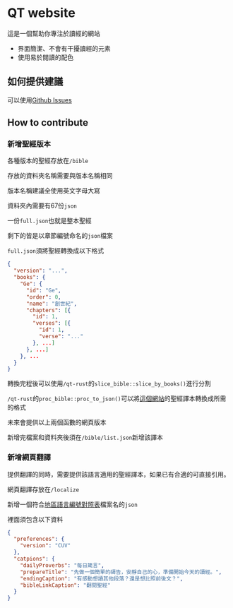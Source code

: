 # QT website
這是一個幫助你專注於讀經的網站

- 界面簡潔、不會有干擾讀經的元素
- 使用易於閱讀的配色

## 如何提供建議
可以使用[Github Issues](https://github.com/revival0728/qt-web/issues)

## How to contribute

### 新增聖經版本
各種版本的聖經存放在`/bible`

存放的資料夾名稱需要與版本名稱相同

版本名稱建議全使用英文字母大寫

資料夾內需要有67份`json`

一份`full.json`也就是整本聖經

剩下的皆是以章節編號命名的`json`檔案

`full.json`須將聖經轉換成以下格式
```json
{
  "version": "...",
  "books": {
    "Ge": {
      "id": "Ge",
      "order": 0,
      "name": "創世紀",
      "chapters": [{
        "id": 1,
        "verses": [{
          "id": 1,
          "verse": "..."
        }, ...]
      }, ...]
    }, ...
  }
}
```
轉換完程後可以使用`/qt-rust`的`slice_bible::slice_by_books()`進行分割

`/qt-rust`的`proc_bible::proc_to_json()`可以將[這個網站](http://download.ibibles.net/)的聖經譯本轉換成所需的格式

未來會提供以上兩個函數的網頁版本

新增完檔案和資料夾後須在`/bible/list.json`新增該譯本

### 新增網頁翻譯
提供翻譯的同時，需要提供該語言適用的聖經譯本，如果已有合適的可直接引用。

網頁翻譯存放在`/localize`

新增一個符合[地區語言編號對照表](https://www.w3schools.com/tags/ref_language_codes.asp)檔案名的`json`

裡面須包含以下資料

```json
{
  "preferences": {
    "version": "CUV"
  },
  "catpions": {
    "dailyProverbs": "每日箴言",
    "prepareTitle": "先做一個簡單的禱告，安靜自己的心，準備開始今天的讀經。",
    "endingCaption": "有感動想讀其他段落？還是想比照前後文？",
    "bibleLinkCaption": "翻閱聖經"
  }
}
```

